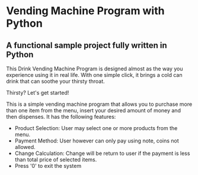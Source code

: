 # Vending Machine Program with Python

## A functional sample project fully written in Python

This Drink Vending Machine Program is designed almost as the way you experience using it in real life. With one simple click, it brings a cold can drink that can soothe your thirsty throat. 

Thirsty? Let's get started!

This is a simple vending machine program that allows you to purchase more than one item from the menu, insert your desired amount of money and then dispenses. It has the following features:

* Product Selection: User may select one or more products from the menu.
* Payment Method: User however can only pay using note, coins not allowed.
* Change Calculation: Change will be return to user if the payment is less than total price of selected items.
* Press '0' to exit the system